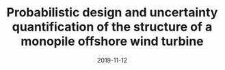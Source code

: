 ---
title: "Probabilistic design and uncertainty quantification of the structure of a monopile offshore wind turbine"
authors: "A. Nispel, S. Ekwaro-Osire, J. P. Dias, and A. Cunha Jr"
event: "ASME 2019 International Mechanical Engineering Congress and Exposition"
year: "2019"
doi: "https://doi.org/10.1115/IMECE2019-11862"
pdf: "https://doi.org/10.1115/IMECE2019-11862"
arxiv: 
hal: "https://hal.archives-ouvertes.fr/hal-02388512"
image: "GraphicalAbstract_Conf_2019_IMECE2019-1.png"
layout: none
date: 2019-11-12
collection: publications
category: conferences
permalink: /publications/ConferencePaper_2019_IMECE2019-1
---